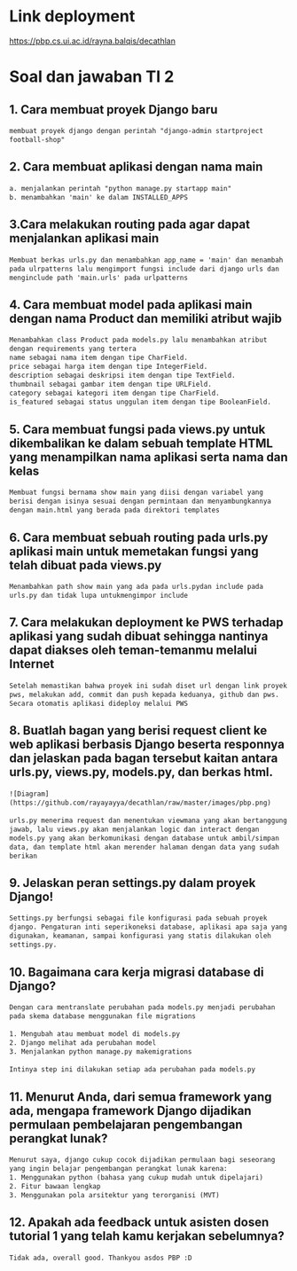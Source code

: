 # Link deployment
https://pbp.cs.ui.ac.id/rayna.balqis/decathlan

# Soal dan jawaban TI 2

## 1. Cara membuat proyek Django baru
    membuat proyek django dengan perintah "django-admin startproject football-shop"
## 2. Cara membuat aplikasi dengan nama main
    a. menjalankan perintah "python manage.py startapp main"
    b. menambahkan 'main' ke dalam INSTALLED_APPS
## 3.Cara melakukan routing pada agar dapat menjalankan aplikasi main
    Membuat berkas urls.py dan menambahkan app_name = 'main' dan menambah pada ulrpatterns lalu mengimport fungsi include dari django urls dan menginclude path 'main.urls' pada urlpatterns
## 4. Cara membuat model pada aplikasi main dengan nama Product dan memiliki atribut wajib 
    Menambahkan class Product pada models.py lalu menambahkan atribut dengan requirements yang tertera
    name sebagai nama item dengan tipe CharField.
    price sebagai harga item dengan tipe IntegerField.
    description sebagai deskripsi item dengan tipe TextField.
    thumbnail sebagai gambar item dengan tipe URLField.
    category sebagai kategori item dengan tipe CharField.
    is_featured sebagai status unggulan item dengan tipe BooleanField.
## 5. Cara membuat fungsi pada views.py untuk dikembalikan ke dalam sebuah template HTML yang menampilkan nama aplikasi serta nama dan kelas 
    Membuat fungsi bernama show main yang diisi dengan variabel yang berisi dengan isinya sesuai dengan permintaan dan menyambungkannya dengan main.html yang berada pada direktori templates
## 6. Cara membuat sebuah routing pada urls.py aplikasi main untuk memetakan fungsi yang telah dibuat pada views.py
    Menambahkan path show main yang ada pada urls.pydan include pada urls.py dan tidak lupa untukmengimpor include
## 7. Cara melakukan deployment ke PWS terhadap aplikasi yang sudah dibuat sehingga nantinya dapat diakses oleh teman-temanmu melalui Internet
    Setelah memastikan bahwa proyek ini sudah diset url dengan link proyek pws, melakukan add, commit dan push kepada keduanya, github dan pws. Secara otomatis aplikasi dideploy melalui PWS
## 8. Buatlah bagan yang berisi request client ke web aplikasi berbasis Django beserta responnya dan jelaskan pada bagan tersebut kaitan antara urls.py, views.py, models.py, dan berkas html.
    ![Diagram](https://github.com/rayayayya/decathlan/raw/master/images/pbp.png)

    urls.py menerima request dan menentukan viewmana yang akan bertanggung jawab, lalu views.py akan menjalankan logic dan interact dengan models.py yang akan berkomunikasi dengan database untuk ambil/simpan data, dan template html akan merender halaman dengan data yang sudah berikan

## 9. Jelaskan peran settings.py dalam proyek Django!
    Settings.py berfungsi sebagai file konfigurasi pada sebuah proyek django. Pengaturan inti seperikoneksi database, aplikasi apa saja yang digunakan, keamanan, sampai konfigurasi yang statis dilakukan oleh settings.py.
## 10. Bagaimana cara kerja migrasi database di Django?
    Dengan cara mentranslate perubahan pada models.py menjadi perubahan pada skema database menggunakan file migrations

    1. Mengubah atau membuat model di models.py
    2. Django melihat ada perubahan model 
    3. Menjalankan python manage.py makemigrations

    Intinya step ini dilakukan setiap ada perubahan pada models.py

## 11. Menurut Anda, dari semua framework yang ada, mengapa framework Django dijadikan permulaan pembelajaran pengembangan perangkat lunak?
    Menurut saya, django cukup cocok dijadikan permulaan bagi seseorang yang ingin belajar pengembangan perangkat lunak karena:
    1. Menggunakan python (bahasa yang cukup mudah untuk dipelajari)
    2. Fitur bawaan lengkap
    3. Menggunakan pola arsitektur yang terorganisi (MVT)

## 12. Apakah ada feedback untuk asisten dosen tutorial 1 yang telah kamu kerjakan sebelumnya?
    Tidak ada, overall good. Thankyou asdos PBP :D
